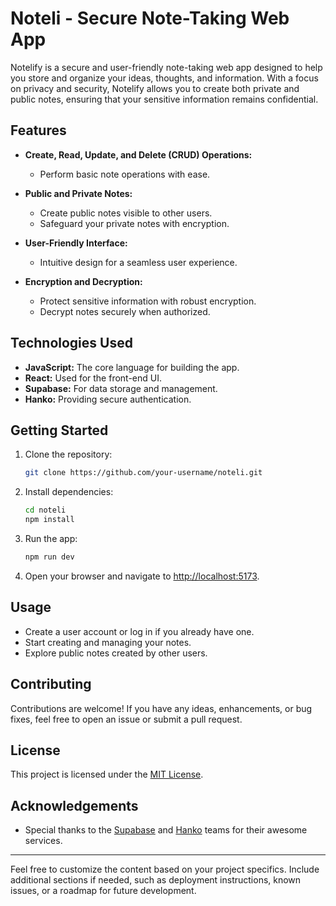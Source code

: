 # Noteli - Secure Note-Taking Web App

Notelify is a secure and user-friendly note-taking web app designed to help you store and organize your ideas, thoughts, and information. With a focus on privacy and security, Notelify allows you to create both private and public notes, ensuring that your sensitive information remains confidential.

## Features

- **Create, Read, Update, and Delete (CRUD) Operations:**

  - Perform basic note operations with ease.

- **Public and Private Notes:**

  - Create public notes visible to other users.
  - Safeguard your private notes with encryption.

- **User-Friendly Interface:**

  - Intuitive design for a seamless user experience.

- **Encryption and Decryption:**
  - Protect sensitive information with robust encryption.
  - Decrypt notes securely when authorized.

## Technologies Used

- **JavaScript:** The core language for building the app.
- **React:** Used for the front-end UI.
- **Supabase:** For data storage and management.
- **Hanko:** Providing secure authentication.

## Getting Started

1. Clone the repository:

   ```bash
   git clone https://github.com/your-username/noteli.git
   ```

2. Install dependencies:

   ```bash
   cd noteli
   npm install
   ```

3. Run the app:

   ```bash
   npm run dev
   ```

4. Open your browser and navigate to [http://localhost:5173](http://localhost:5173).

## Usage

- Create a user account or log in if you already have one.
- Start creating and managing your notes.
- Explore public notes created by other users.

## Contributing

Contributions are welcome! If you have any ideas, enhancements, or bug fixes, feel free to open an issue or submit a pull request.

## License

This project is licensed under the [MIT License](LICENSE).

## Acknowledgements

- Special thanks to the [Supabase](https://supabase.io/) and [Hanko](https://www.hanko.io/) teams for their awesome services.

---

Feel free to customize the content based on your project specifics. Include additional sections if needed, such as deployment instructions, known issues, or a roadmap for future development.
